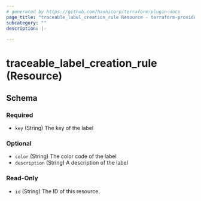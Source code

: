 ```yaml
---
# generated by https://github.com/hashicorp/terraform-plugin-docs
page_title: "traceable_label_creation_rule Resource - terraform-provider-traceable"
subcategory: ""
description: |-
  
---
```


# traceable_label_creation_rule (Resource)





<!-- schema generated by tfplugindocs -->
## Schema

### Required

- `key` (String) The key of the label

### Optional

- `color` (String) The color code of the label
- `description` (String) A description of the label

### Read-Only

- `id` (String) The ID of this resource.
